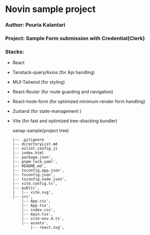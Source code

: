 # Novin sample project

### Author: Pouria Kalantari

### Project: Sample Form submission with Credential(Clerk)

### Stacks:

- React
- Tanstack-query/Axios (for Api handling)
- MUI-Tailwind (for styling)
- React-Router (for route guarding and navigation)
- React-hook-form (for optimized minimum-render form handling)
- Zustand (for state-management )
- Vite (for fast and optimized tree-shacking bundler)

  sanap-sample(project tree)

      |-- .gitignore
      |-- directoryList.md
      |-- eslint.config.js
      |-- index.html
      |-- package.json',
      |-- pnpm-lock.yaml',
      |-- README.md',
      |-- tsconfig.app.json',
      |-- tsconfig.json',
      |-- tsconfig.node.json',
      |-- vite.config.ts',
      |-- public',
      |   |-- vite.svg',
      |-- src',
          |-- App.css',
          |-- App.tsx',
          |-- index.css',
          |-- main.tsx',
          |-- vite-env.d.ts',
          |-- assets',
              |-- react.svg',
